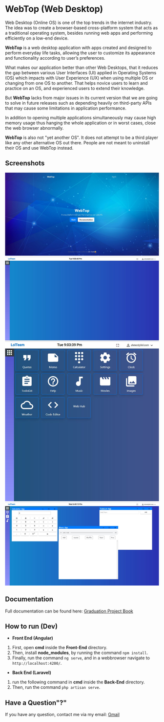 # WebTop (Web Desktop)

Web Desktop (Online OS) is one of the top trends in the internet industry. The idea was to create a browser-based cross-platform system that acts as a traditional operating system, besides running web apps and performing efficiently on a low-end device.

**WebTop** is a web desktop application with apps created and designed to perform everyday life tasks, allowing the user to customize its appearance and functionality according to user’s preferences.

What makes our application better than other Web Desktops, that it reduces the gap between various User Interfaces (UI) applied in Operating Systems (OS) which impacts with User Experience (UX) when using multiple OS or changing from one OS to another. That helps novice users to learn and practice on an OS, and experienced users to extend their knowledge.

But **WebTop** lacks from major issues in its current version that we are going to solve in future releases such as depending heavily on third-party APIs that may cause some limitations in application performance.

In addition to opening multiple applications simultaneously may cause high memory usage thus hanging the whole application or in worst cases, close the web browser abnormally.

**WebTop** is also not "yet another OS". It does not attempt to be a third player like any other alternative OS out there. People are not meant to uninstall their OS and use WebTop instead.

## Screenshots

![HomePage](https://github.com/Ahmed-Selim/WebTop/blob/master/Screenshots/homePage.JPG)
![Desktop](https://github.com/Ahmed-Selim/WebTop/blob/master/Screenshots/desktop.JPG)
![AppStore](https://github.com/Ahmed-Selim/WebTop/blob/master/Screenshots/appStore.JPG)
![Running 3 Apps](https://github.com/Ahmed-Selim/WebTop/blob/master/Screenshots/runningApps.JPG)

## Documentation

Full documentation can be found here:
[Graduation Project Book](https://drive.google.com/open?id=11rRe7H_oOSUEYLQ0DrRldNFx4ajD777sTvtc9fDN_h4)

## How to run (Dev)

- **Front End (Angular)**

 1. First, open **cmd** inside the **Front-End** directory.
 2. Then, install **node_modules**, by running the command `npm install`.
 3. Finally, run the command `ng serve`, and in a webbrowser navigate to `http://localhost:4200/`.

- **Back End (Laravel)**

 1. run the following command in **cmd** inside the **Back-End** directory.
 2. Then, run the command `php artisan serve`.

## Have a Question"?"

If you have any question, contact me via my email: [Gmail](sci.ahmedselim@gmail.com)
